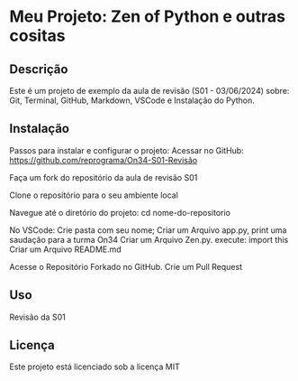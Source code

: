 # Meu Projeto: Zen of Python e outras cositas

## Descrição
Este é um projeto de exemplo da aula de revisão (S01 - 03/06/2024) sobre:
Git, Terminal, GitHub, Markdown, VSCode e Instalação do Python.

## Instalação
Passos para instalar e configurar o projeto:
Acessar no GitHub: https://github.com/reprograma/On34-S01-Revisão

Faça um fork do repositório da aula de revisão S01

Clone o repositório para o seu ambiente local

Navegue até o diretório do projeto: cd nome-do-repositorio

No VSCode:
Crie pasta com seu nome;
Criar um Arquivo app.py, print uma saudação para a turma On34
Criar um Arquivo Zen.py. execute: import this
Criar um Arquivo README.md 

Acesse o Repositório Forkado no GitHub.
Crie um Pull Request

## Uso
Revisão da S01

## Licença
Este projeto está licenciado sob a licença MIT
